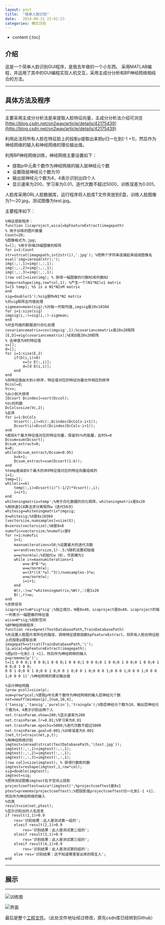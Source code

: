 ```yaml
---
layout: post
title:  "简单人脸识别"
date:   2014-06-21 22:02:23
categories: 模式识别
---
```


* content
{:toc}

## 介绍
这是一个简单人脸识别GUI程序，是我去年做的一个小东西。
采用MATLAB编程，并运用了其中的GUI编程实现人机交互，采用主成分分析和BP神经网络相结合的方法。

---

## 具体方法及程序

---

主要采用主成分分析法是来提取人脸特征向量，主成分分析法介绍可浏览[http://blog.csdn.net/on2way/article/details/42175439](http://blog.csdn.net/on2way/article/details/42175439)

利用此法将所有人脸在特征脸上的投影p提取出来把p归一化到[-1 +1]，然后作为神经网络的输入和神经网络的理论输出值。

利用BP神经网络训练，神经网络主要设置如下：

- 提取p中元素个数作为神经网络的输入层神经元个数
- 设置隐层神经元个数为10
- 输出层神经元个数为4，4表示识别出四个人
- 显示速率为200，学习率为0.01，迭代次数不超过5000，训练误差为0.001。

人脸库采用ORL人脸数据库，运行程序将人脸库T文件夹放到E盘，训练人脸图像为1～20.jpg，测试图像为test.jpg。

主要程序如下：

    %特征提取程序：
    function [icaproject,wica]=bpFeatureExtract(imagepath)
    % 用于训练的图片数量
    Count=20;
    %图像格式为.jpg;
    S=[]; %用于存储20幅图像的矩阵
    for i=1:Count
    str=strcat(imagepath,int2str(i),'.jpg'); %把两个字符串连接起来组成图像名
    eval('img=imread(str);');
    img(:,:,1)=img(:,:,1);
    img(:,:,2)=img(:,:,1);
    img(:,:,3)=img(:,:,1);
    [row col]=size(img); % 获得一幅图像的行数N1和列数N2
    temp=reshape(img,row*col,1); %产生一个(N1*N2)x1 matrix
    S=[S temp]; %S is a N1*N2xM matrix
    end
    sig=double(S');%sig是MxN1*N2 matrix
    %对sig矩阵去均值处理
    sigmean=mean(sig);%对每一列取均值,imgsig是20x10304
    for i=1:size(sig)
    imgsig(i,:)=sig(i,:)-sigmean;
    end
    %对去均值的数据进行白化处理
    covariancematrix=cov(imgsig',1);%covariancematrix是20x20矩阵
    [E,D]=eig(covariancematrix);%E和D是20x20矩阵
    % 去掉值为0的特征值
    v=[];
    d=[];
    for i=1:size(E,2)
    	if(D(i,i)>0)
    		v=[v E(:,i)];
    		d=[d D(i,i)];
    	end
    end
    %将特征值由大到小排序，特征值对应的特征向量也作相应的排序
    Dccol=d;
    Vc=v;
    %从小到大排序
    [Dcsort Dcindex]=sort(Dccol);
    %Vc的列数
    DcCols=size(Vc,2);
    %反序
    for i=1:DcCols
     	Vcsort(:,i)=Vc(:,Dcindex(DcCols-i+1));
     	Dcsort(i)=Dccol(Dcindex(DcCols-i+1));
    end
    %取前k个最大特征值对应的特征向量，保留95％的能量，此时k=8
    Dcsum=sum(Dcsort);
    Dcsum_extract=0;
    k=0;
    while(Dcsum_extract/Dcsum<0.95)
     	k=k+1;
     	Dcsum_extract=sum(Dcsort(1:k));
    end
    %temp是由前k个最大的非0特征值对应的特征向量组成的
    i=1;
    temp=[];
    while(i<=k)
     	temp(:,i)=Dcsort(i)^(-1/2)*Vcsort(:,i);
     	i=i+1;
    end
    whiteningmatrix=temp';%用于白化数据的白化矩阵，whiteningmatrix是8x20
    %用快速ICA算法求分离矩阵w（迭代50次）
    whitesig=whiteningmatrix*imgsig;
    X=whitesig;%X是8x10304
    [vectorsize,numsamples]=size(X);
    B=zeros(vectorsize);%B是8x8
    numofic=vectorsize;%numofic是8
    for r=1:numofic
    	i=1;
     	maxnumiterations=50;%设置最大的迭代次数
    	w=rand(vectorsize,1)-.5;%随机设置初始值
    	w=w/norm(w);%初始化w（0），令其模为1
    	while i<=maxnumiterations+1
    		w=w-B*B'*w;
    		w=w/norm(w);
    		w=(X*((X'*w).^3))/numsamples-3*w;
    		w=w/norm(w);
    		i=i+1;
    	end
    	W(r,:)=w'*whiteningmatrix;%W(r,:)是1x20
    	B(:,r)=w;
    end
    %求原信号
    icaproject=W*sig*sig';%独立成分，W是8x40，icaproject是8x40，icaproject的每一列表示一幅图像的特征值
    wica=W*sig;%投影空间
    %BP神经网络程序：
    function res=bpnet(TestDatabasePath,TrainDatabasePath)
    %先设置人脸图片库所在的路径，调用特征提取函数bpFeatureExtract，将所有人脸在特征脸上的投影p提取出来
    imagepath=strcat(TrainDatabasePath,'\');
    [p,wica]=bpFeatureExtract(imagepath);
    %把p归一化到[-1 +1]，然后作为神经网络的输入
    p=premnmx(p')';
    t=[1 0 0 0;1 0 0 0;1 0 0 0;1 0 0 0;1 0 0 0;0 1 0 0;0 1 0 0;0 1 0 0;0 1 0 0;0 1 0 0;
    0 0 1 0;0 0 1 0;0 0 1 0;0 0 1 0;0 0 1 0;0 0 0 1;0 0 0 1;0 0 0 1;0 0 0 1;0 0 0 1]';%神经网络的理论输出值
    
    %设计神经网路
    [prow pcol]=size(p);
    num=prow*pcol;%提取p中元素个数作为神经网络的输入层神经元个数
    net=newff(minmax(p),[num,10,4],{'tansig','tansig','purelin'},'traingda');%隐层神经元个数为10，输出层神经元个数为4，4表示识别出两个人
    net.trainParam.show=200;%显示速率为200
    net.trainParam.lr=0.01;%学习率为0.01
    net.trainParam.epochs=5000;%迭代次数不超过5000
    net.trainParam.goal=0.001;%训练误差为0.001
    [net,tr]=train(net,p,t);
    %用神经网络识别
    imgtest=imread(strcat(TestDatabasePath,'\test.jpg'));
    imgtest(:,:,1)=imgtest(:,:,1);
    imgtest(:,:,2)=imgtest(:,:,1);
    imgtest(:,:,3)=imgtest(:,:,1);
    [row col]=size(imgtest); % 获得行数和列数
    imgtest=reshape(imgtest,1,row*col);
    sig=double(imgtest);
    imgtest=sig;
    %把待测试图像imgtest在子空间上投影
    projectcoeftest=wica*(imgtest)';%projectcoeftest是8x1
    ptest=premnmx(projectcoeftest);%把投影值projectcoeftest归一化到[-1 +1]，然后作为神经网络的输入
    %仿真
    result=sim(net,ptest);
    %显示识别出的人名信息
    if result(1,1)>0.9
    	res='识别结果：此人是测试第一组的';
      	elseif result(2,1)>0.9
    		res='识别结果：此人是测试第二组的';
    	elseif result(3,1)>0.9
    		res='识别结果：此人是测试第三组的';
    	elseif result(4,1)>0.9
    		res='识别结果：此人是测试第四组的';
    	else res='识别结果：这不知道哪里冒出来的陌生人';
    end

---

## 展示

---

![训练图](https://github.com/newpunch/SimpleFaceDetect/blob/master/NeuralNetworkTraining.jpg)

![界面](https://github.com/newpunch/SimpleFaceDetect/blob/master/GUI.jpg)  

最后是整个[工程文件](https://github.com/newpunch/SimpleFaceDetect)。（此处文件地址经过修改，原先csdn库已经转到Github）
